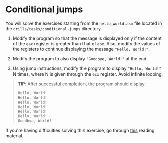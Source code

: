 # Conditional jumps

You will solve the exercises starting from the `hello_world.asm` file located in the `drills/tasks/conditional-jumps` directory.

1. Modify the program so that the message is displayed only if the content of the `eax` register is greater than that of `ebx`.
Also, modify the values of the registers to continue displaying the message `"Hello, World!"`.

1. Modify the program to also display `"Goodbye, World!"` at the end.

1. Using jump instructions, modify the program to display `"Hello, World!"` N times, where N is given through the `ecx` register.
Avoid infinite looping.

> **TIP**: After successful completion, the program should display:
>
> ```c
> Hello, World!
> Hello, World!
> Hello, World!
> Hello, World!
> Hello, World!
> Hello, World!
> Goodbye, World!
> ```

If you're having difficulties solving this exercise, go through [this](../../../reading/README.md) reading material.
